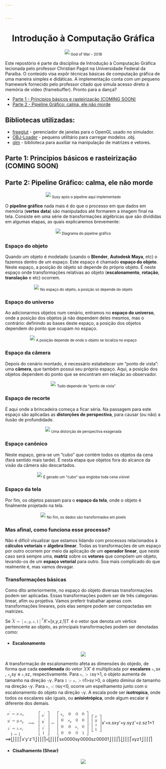 ```yaml
---


---
```


<h1 align="center">Introdução à Computação Gráfica</h1>
<p align="center">
  <img src="https://raw.githubusercontent.com/Gabrielnero000/Computacao-Grafica/master/assets/kratossmile.jpg">
  <sub>God of War - 2018
</sub></p>
<p>Este repostório é parte da disciplina de Introdução à Computação Gráfica lecionada pelo professor Christian Pagot na Universidade Federal da Paraíba. O conteúdo visa expôr técnicas básicas de computação gráfica de uma maneira simples e didáticas. A implementação conta com um pequeno framework fornecido pelo professor citado que simula acesso direto à memória de vídeo (framebuffer). Pronto para a dança?</p>
<ul>
<li><a href="https://github.com/Gabrielnero000/Computacao-Grafica#parte-1-principios-b%C3%A1sicos-e-rasteiriza%C3%A7%C3%A3o-coming-soon">Parte 1 - Principios básicos e rasteirização (COMING SOON)</a></li>
<li><a href="https://github.com/Gabrielnero000/Computacao-Grafica#parte-2-pipeline-gr%C3%A1fico-calma-ele-n%C3%A3o-morde">Parte 2 - Pipeline Gráfico: calma, ele não morde</a></li>
</ul>
<h2 id="bibliotecas-utilizadas">Bibliotecas utilizadas:</h2>
<ul>
<li><a href="http://freeglut.sourceforge.net/">freeglut</a> - gerenciador de janelas para o OpenGL usado no simulador.</li>
<li><a href="https://github.com/Bly7/OBJ-Loader">OBJ-Loader</a> - pequeno utilitário para carregar modelos .obj.</li>
<li><a href="https://glm.g-truc.net/0.9.8/index.html">glm</a> - biblioteca para auxiliar na manipulação de matrizes e vetores.</li>
</ul>
<h2 id="parte-1-principios-básicos-e-rasteirização-coming-soon">Parte 1: Principios básicos e rasteirização (COMING SOON)</h2>
<h2 id="parte-2-pipeline-gráfico-calma-ele-não-morde">Parte 2: Pipeline Gráfico: calma, ele não morde</h2>
<p align="center">
  <img src="https://raw.githubusercontent.com/Gabrielnero000/Computacao-Grafica/master/assets/susy.png">
  <sub>Susy após o pipeline aqui implementado
</sub></p>
<p>O <strong>pipeline gráfico</strong> nada mais é do que o processo em que dados em memória (<strong>vertex data</strong>) são manipulados até formarem a imagem final na tela. Consiste em uma série de transformações algébricas  que são divididas em algumas etapas, as quais explicaremos brevemente:</p>
<p align="center">
  <img src="https://raw.githubusercontent.com/Gabrielnero000/Computacao-Grafica/master/assets/pipeline.jpeg">
  <sub>Diagrama do pipeline gráfico
</sub></p>
<h3 id="espaço-do-objeto">Espaço do objeto</h3>
<p>Quando um objeto é modelado (usando  o <strong>Blender</strong>,  <strong>Autodesk Maya</strong>, etc) o fazemos dentro de um espaço. Este espaço é chamado <strong>espaço do objeto</strong>. Neste espaço, a posição do objeto só depende do próprio objeto. É neste espaço onde transformações relativas ao objeto (<strong>escalonamento</strong>, <strong>rotação</strong>, <strong>translação</strong> e etc) ocorrem.</p>
<p align="center">
  <img src="https://github.com/Gabrielnero000/Computacao-Grafica/blob/master/assets/object_space.png?raw=true">
  <sub>No espaço do objeto, a posição só depende do objeto
</sub></p>
<h3 id="espaço-do-universo">Espaço do universo</h3>
<p>Ao adicionarmos objetos num cenário, entramos no <strong>espaço do universo</strong>, onde a posição dos objetos já não dependem deles mesmos, mas o contrário: definindo as bases deste espaço, a posição dos objetos dependem do ponto que ocupam no espaço.</p>
<p align="center">
  <img src="https://github.com/Gabrielnero000/Computacao-Grafica/blob/master/assets/universe_space.png?raw=true">
  <sub>A posição depende de onde o objeto se localiza no espaço
</sub></p>
<h3 id="espaço-da-câmera">Espaço da câmera</h3>
<p>Depois do cenário montado, é necessário estabelecer um “ponto de vista”: uma <strong>câmera</strong>, que também possui seu próprio espaço. Aqui, a posição dos objetos dependem do ponto que se encontram em relação ao observador.</p>
<p align="center">
  <img src="https://github.com/Gabrielnero000/Computacao-Grafica/blob/master/assets/camera_space.png?raw=true">
  <sub>Tudo depende do "ponto de vista"
</sub></p>
<h3 id="espaço-de-recorte">Espaço de recorte</h3>
<p>É aqui onde a brincadeira começa a ficar séria. Na passagem para este espaço são aplicadas as <strong>distorções de perspectiva</strong>, para causar (ou não) a ilusão de profundidade.</p>
<p align="center">
  <img src="https://github.com/Gabrielnero000/Computacao-Grafica/blob/master/assets/clipping_space.png?raw=true">
  <sub>Uma distorção de perspectiva exagerada
</sub></p>
<h3 id="espaço-canônico">Espaço canônico</h3>
<p>Neste espaço, gera-se um “cubo” que contém todos os objetos da cena (fará sentido mais tarde). É nesta etapa que objetos fora do alcance da visão da câmera são descartados.</p>
<p align="center">
  <img src="https://github.com/Gabrielnero000/Computacao-Grafica/blob/master/assets/cannonic_space.png?raw=true">
  <sub>É gerado um "cubo" que engloba toda cena visível
</sub></p>
<h3 id="espaço-da-tela">Espaço da tela</h3>
<p>Por fim, os objetos passam para o <strong>espaço da tela</strong>, onde o objeto é finalmente projetado na tela.</p>
<p align="center">
  <img src="https://github.com/Gabrielnero000/Computacao-Grafica/blob/master/assets/screen_space.png?raw=true">
  <sub>No fim, os dados são transformados em pixels
</sub></p>
<h3 id="mas-afinal-como-funciona-esse-processo">Mas afinal, como funciona esse processo?</h3>
<p>Não é difícil visualizar que estamos lidando com processos relacionados à <strong>cálculos vetoriais</strong> e <strong>álgebra linear</strong>. Todas as transformações de um espaço por outro ocorrem por meio da aplicação de um <strong>operador linear</strong>, que neste caso será sempre uma, <strong>matriz</strong> sobre os <strong>vetores</strong> que compõem um objeto, levando-os de um <strong>espaço vetorial</strong> para outro. Soa mais complicado do que realmente é, mas vamos devagar.</p>
<h3 id="transformações-básicas">Transformações básicas</h3>
<p>Como dito anteriormente, no espaço do objeto diversas transformações podem ser aplicadas. Essas transformações podem ser de três categorias: linear, afim ou projetiva. Vamos preferir trabalhar apenas com transformações lineares, pois elas sempre podem ser compactadas em matrizes.</p>
<p>Se <span class="katex--inline"><span class="katex"><span class="katex-mathml"><math><semantics><mrow><mover accent="true"><mrow><mi>X</mi></mrow><mo>⃗</mo></mover><mo>=</mo><msup><mrow><mo fence="true">[</mo><mi>x</mi><mo separator="true">,</mo><mi>y</mi><mo separator="true">,</mo><mi>z</mi><mo separator="true">,</mo><mn>1</mn><mo fence="true">]</mo></mrow><mi>T</mi></msup></mrow><annotation encoding="application/x-tex">\vec{X} = \left[x, y, z, 1 \right]^T</annotation></semantics></math></span><span class="katex-html" aria-hidden="true"><span class="strut" style="height: 0.981231em;"></span><span class="strut bottom" style="height: 1.23123em; vertical-align: -0.25em;"></span><span class="base"><span class="mord accent"><span class="vlist-t"><span class="vlist-r"><span class="vlist" style="height: 0.96677em;"><span class="" style="top: -3em;"><span class="pstrut" style="height: 3em;"></span><span class="mord"><span class="mord mathit" style="margin-right: 0.07847em;">X</span></span></span><span class="" style="top: -3.25233em;"><span class="pstrut" style="height: 3em;"></span><span class="accent-body accent-vec" style="margin-left: 0.16668em;"><span class="">⃗</span></span></span></span></span></span></span><span class="mrel">=</span><span class="minner"><span class="minner"><span class="mopen delimcenter" style="top: 0em;">[</span><span class="mord mathit">x</span><span class="mpunct">,</span><span class="mord mathit" style="margin-right: 0.03588em;">y</span><span class="mpunct">,</span><span class="mord mathit" style="margin-right: 0.04398em;">z</span><span class="mpunct">,</span><span class="mord mathrm">1</span><span class="mclose delimcenter" style="top: 0em;">]</span></span><span class="msupsub"><span class="vlist-t"><span class="vlist-r"><span class="vlist" style="height: 0.981231em;"><span class="" style="top: -3.2029em; margin-right: 0.05em;"><span class="pstrut" style="height: 2.7em;"></span><span class="sizing reset-size6 size3 mtight"><span class="mord mathit mtight" style="margin-right: 0.13889em;">T</span></span></span></span></span></span></span></span></span></span></span></span> é o vetor que denota um vértice pertencente ao objeto, as principais transformações podem ser denotadas como:</p>
<ul>
<li>
<h4 id="escalonamento">Escalonamento</h4>
</li>
</ul>
<p align="center">
  <img src="https://github.com/Gabrielnero000/Computacao-Grafica/blob/master/assets/scale.png?raw=true">
</p>
<p>A transformação de escalonamento afeta as dimensões do objedo, de forma que cada <strong>coordenada</strong> do vetor <span class="katex--inline"><span class="katex"><span class="katex-mathml"><math><semantics><mrow><mover accent="true"><mrow><mi>X</mi></mrow><mo>⃗</mo></mover></mrow><annotation encoding="application/x-tex">\vec{X}</annotation></semantics></math></span><span class="katex-html" aria-hidden="true"><span class="strut" style="height: 0.96677em;"></span><span class="strut bottom" style="height: 0.96677em; vertical-align: 0em;"></span><span class="base"><span class="mord accent"><span class="vlist-t"><span class="vlist-r"><span class="vlist" style="height: 0.96677em;"><span class="" style="top: -3em;"><span class="pstrut" style="height: 3em;"></span><span class="mord"><span class="mord mathit" style="margin-right: 0.07847em;">X</span></span></span><span class="" style="top: -3.25233em;"><span class="pstrut" style="height: 3em;"></span><span class="accent-body accent-vec" style="margin-left: 0.16668em;"><span class="">⃗</span></span></span></span></span></span></span></span></span></span></span> é multiplicada por <strong>escalares</strong> <span class="katex--inline"><span class="katex"><span class="katex-mathml"><math><semantics><mrow><msub><mi>s</mi><mi>x</mi></msub></mrow><annotation encoding="application/x-tex">s_x</annotation></semantics></math></span><span class="katex-html" aria-hidden="true"><span class="strut" style="height: 0.43056em;"></span><span class="strut bottom" style="height: 0.58056em; vertical-align: -0.15em;"></span><span class="base"><span class="mord"><span class="mord mathit">s</span><span class="msupsub"><span class="vlist-t vlist-t2"><span class="vlist-r"><span class="vlist" style="height: 0.151392em;"><span class="" style="top: -2.55em; margin-left: 0em; margin-right: 0.05em;"><span class="pstrut" style="height: 2.7em;"></span><span class="sizing reset-size6 size3 mtight"><span class="mord mathit mtight">x</span></span></span></span><span class="vlist-s">​</span></span><span class="vlist-r"><span class="vlist" style="height: 0.15em;"></span></span></span></span></span></span></span></span></span>, <span class="katex--inline"><span class="katex"><span class="katex-mathml"><math><semantics><mrow><msub><mi>s</mi><mi>y</mi></msub></mrow><annotation encoding="application/x-tex">s_y</annotation></semantics></math></span><span class="katex-html" aria-hidden="true"><span class="strut" style="height: 0.43056em;"></span><span class="strut bottom" style="height: 0.716668em; vertical-align: -0.286108em;"></span><span class="base"><span class="mord"><span class="mord mathit">s</span><span class="msupsub"><span class="vlist-t vlist-t2"><span class="vlist-r"><span class="vlist" style="height: 0.151392em;"><span class="" style="top: -2.55em; margin-left: 0em; margin-right: 0.05em;"><span class="pstrut" style="height: 2.7em;"></span><span class="sizing reset-size6 size3 mtight"><span class="mord mathit mtight" style="margin-right: 0.03588em;">y</span></span></span></span><span class="vlist-s">​</span></span><span class="vlist-r"><span class="vlist" style="height: 0.286108em;"></span></span></span></span></span></span></span></span></span> e <span class="katex--inline"><span class="katex"><span class="katex-mathml"><math><semantics><mrow><msub><mi>s</mi><mi>z</mi></msub></mrow><annotation encoding="application/x-tex">s_z</annotation></semantics></math></span><span class="katex-html" aria-hidden="true"><span class="strut" style="height: 0.43056em;"></span><span class="strut bottom" style="height: 0.58056em; vertical-align: -0.15em;"></span><span class="base"><span class="mord"><span class="mord mathit">s</span><span class="msupsub"><span class="vlist-t vlist-t2"><span class="vlist-r"><span class="vlist" style="height: 0.151392em;"><span class="" style="top: -2.55em; margin-left: 0em; margin-right: 0.05em;"><span class="pstrut" style="height: 2.7em;"></span><span class="sizing reset-size6 size3 mtight"><span class="mord mathit mtight" style="margin-right: 0.04398em;">z</span></span></span></span><span class="vlist-s">​</span></span><span class="vlist-r"><span class="vlist" style="height: 0.15em;"></span></span></span></span></span></span></span></span></span>, respectivamente. Para  <span class="katex--inline"><span class="katex"><span class="katex-mathml"><math><semantics><mrow><msub><mi>s</mi><mi>γ</mi></msub><mo>&gt;</mo><mn>1</mn></mrow><annotation encoding="application/x-tex">s_\gamma &gt; 1</annotation></semantics></math></span><span class="katex-html" aria-hidden="true"><span class="strut" style="height: 0.64444em;"></span><span class="strut bottom" style="height: 0.930548em; vertical-align: -0.286108em;"></span><span class="base"><span class="mord"><span class="mord mathit">s</span><span class="msupsub"><span class="vlist-t vlist-t2"><span class="vlist-r"><span class="vlist" style="height: 0.151392em;"><span class="" style="top: -2.55em; margin-left: 0em; margin-right: 0.05em;"><span class="pstrut" style="height: 2.7em;"></span><span class="sizing reset-size6 size3 mtight"><span class="mord mathit mtight" style="margin-right: 0.05556em;">γ</span></span></span></span><span class="vlist-s">​</span></span><span class="vlist-r"><span class="vlist" style="height: 0.286108em;"></span></span></span></span></span><span class="mrel">&gt;</span><span class="mord mathrm">1</span></span></span></span></span>, o objeto aumenta de tamanho na direção  <span class="katex--inline"><span class="katex"><span class="katex-mathml"><math><semantics><mrow><mi>γ</mi></mrow><annotation encoding="application/x-tex">\gamma</annotation></semantics></math></span><span class="katex-html" aria-hidden="true"><span class="strut" style="height: 0.43056em;"></span><span class="strut bottom" style="height: 0.625em; vertical-align: -0.19444em;"></span><span class="base"><span class="mord mathit" style="margin-right: 0.05556em;">γ</span></span></span></span></span>.  Para <span class="katex--inline"><span class="katex"><span class="katex-mathml"><math><semantics><mrow><mn>1</mn><mo>&gt;</mo><msub><mi>s</mi><mi>γ</mi></msub><mo>&gt;</mo><mn>0</mn></mrow><annotation encoding="application/x-tex">1 &gt; s_\gamma &gt; 0</annotation></semantics></math></span><span class="katex-html" aria-hidden="true"><span class="strut" style="height: 0.64444em;"></span><span class="strut bottom" style="height: 0.930548em; vertical-align: -0.286108em;"></span><span class="base"><span class="mord mathrm">1</span><span class="mrel">&gt;</span><span class="mord"><span class="mord mathit">s</span><span class="msupsub"><span class="vlist-t vlist-t2"><span class="vlist-r"><span class="vlist" style="height: 0.151392em;"><span class="" style="top: -2.55em; margin-left: 0em; margin-right: 0.05em;"><span class="pstrut" style="height: 2.7em;"></span><span class="sizing reset-size6 size3 mtight"><span class="mord mathit mtight" style="margin-right: 0.05556em;">γ</span></span></span></span><span class="vlist-s">​</span></span><span class="vlist-r"><span class="vlist" style="height: 0.286108em;"></span></span></span></span></span><span class="mrel">&gt;</span><span class="mord mathrm">0</span></span></span></span></span>, o objeto diminui de tamanho na direção <span class="katex--inline"><span class="katex"><span class="katex-mathml"><math><semantics><mrow><mi>γ</mi></mrow><annotation encoding="application/x-tex">\gamma</annotation></semantics></math></span><span class="katex-html" aria-hidden="true"><span class="strut" style="height: 0.43056em;"></span><span class="strut bottom" style="height: 0.625em; vertical-align: -0.19444em;"></span><span class="base"><span class="mord mathit" style="margin-right: 0.05556em;">γ</span></span></span></span></span>. Para <span class="katex--inline"><span class="katex"><span class="katex-mathml"><math><semantics><mrow><msub><mi>s</mi><mi>γ</mi></msub><mo>&lt;</mo><mn>0</mn></mrow><annotation encoding="application/x-tex">s_\gamma &lt; 0</annotation></semantics></math></span><span class="katex-html" aria-hidden="true"><span class="strut" style="height: 0.64444em;"></span><span class="strut bottom" style="height: 0.930548em; vertical-align: -0.286108em;"></span><span class="base"><span class="mord"><span class="mord mathit">s</span><span class="msupsub"><span class="vlist-t vlist-t2"><span class="vlist-r"><span class="vlist" style="height: 0.151392em;"><span class="" style="top: -2.55em; margin-left: 0em; margin-right: 0.05em;"><span class="pstrut" style="height: 2.7em;"></span><span class="sizing reset-size6 size3 mtight"><span class="mord mathit mtight" style="margin-right: 0.05556em;">γ</span></span></span></span><span class="vlist-s">​</span></span><span class="vlist-r"><span class="vlist" style="height: 0.286108em;"></span></span></span></span></span><span class="mrel">&lt;</span><span class="mord mathrm">0</span></span></span></span></span>, ocorre um espelhamento junto com o escalonamento do objeto na direção <span class="katex--inline"><span class="katex"><span class="katex-mathml"><math><semantics><mrow><mi>γ</mi></mrow><annotation encoding="application/x-tex">\gamma</annotation></semantics></math></span><span class="katex-html" aria-hidden="true"><span class="strut" style="height: 0.43056em;"></span><span class="strut bottom" style="height: 0.625em; vertical-align: -0.19444em;"></span><span class="base"><span class="mord mathit" style="margin-right: 0.05556em;">γ</span></span></span></span></span>. A escala pode ser <strong>isotropica</strong>, onde todos os escalares são iguais, ou <strong>anisiotrópica</strong>, onde algum escalar é diferente dos demais.</p>
<p><span class="katex--display"><span class="katex-display"><span class="katex"><span class="katex-mathml"><math><semantics><mrow><mtable><mtr><mtd><mstyle scriptlevel="0" displaystyle="false"><mrow><msup><mi>x</mi><mo mathvariant="normal">′</mo></msup><mo>=</mo><mi>x</mi><mi mathvariant="normal">.</mi><msub><mi>s</mi><mi>x</mi></msub></mrow></mstyle></mtd></mtr><mtr><mtd><mstyle scriptlevel="0" displaystyle="false"><mrow><msup><mi>y</mi><mo mathvariant="normal">′</mo></msup><mo>=</mo><mi>y</mi><mi mathvariant="normal">.</mi><msub><mi>s</mi><mi>y</mi></msub></mrow></mstyle></mtd></mtr><mtr><mtd><mstyle scriptlevel="0" displaystyle="false"><mrow><msup><mi>z</mi><mo mathvariant="normal">′</mo></msup><mo>=</mo><mi>z</mi><mi mathvariant="normal">.</mi><msub><mi>s</mi><mi>z</mi></msub></mrow></mstyle></mtd></mtr><mtr><mtd><mstyle scriptlevel="0" displaystyle="false"><mrow><mn>1</mn><mo>=</mo><mn>1</mn></mrow></mstyle></mtd></mtr></mtable><mspace width="0.277778em"></mspace><mo>⟹</mo><mspace width="0.277778em"></mspace><mrow><mo fence="true">[</mo><mtable><mtr><mtd><mstyle scriptlevel="0" displaystyle="false"><mrow><msup><mi>x</mi><mo mathvariant="normal">′</mo></msup></mrow></mstyle></mtd></mtr><mtr><mtd><mstyle scriptlevel="0" displaystyle="false"><mrow><msup><mi>y</mi><mo mathvariant="normal">′</mo></msup></mrow></mstyle></mtd></mtr><mtr><mtd><mstyle scriptlevel="0" displaystyle="false"><mrow><msup><mi>z</mi><mo mathvariant="normal">′</mo></msup></mrow></mstyle></mtd></mtr><mtr><mtd><mstyle scriptlevel="0" displaystyle="false"><mrow><mn>1</mn></mrow></mstyle></mtd></mtr></mtable><mo fence="true">]</mo></mrow><mo>=</mo><mrow><mo fence="true">[</mo><mtable><mtr><mtd><mstyle scriptlevel="0" displaystyle="false"><mrow><msub><mi>s</mi><mi>x</mi></msub></mrow></mstyle></mtd><mtd><mstyle scriptlevel="0" displaystyle="false"><mrow><mn>0</mn></mrow></mstyle></mtd><mtd><mstyle scriptlevel="0" displaystyle="false"><mrow><mn>0</mn></mrow></mstyle></mtd><mtd><mstyle scriptlevel="0" displaystyle="false"><mrow><mn>0</mn></mrow></mstyle></mtd></mtr><mtr><mtd><mstyle scriptlevel="0" displaystyle="false"><mrow><mn>0</mn></mrow></mstyle></mtd><mtd><mstyle scriptlevel="0" displaystyle="false"><mrow><msub><mi>s</mi><mi>y</mi></msub></mrow></mstyle></mtd><mtd><mstyle scriptlevel="0" displaystyle="false"><mrow><mn>0</mn></mrow></mstyle></mtd><mtd><mstyle scriptlevel="0" displaystyle="false"><mrow><mn>0</mn></mrow></mstyle></mtd></mtr><mtr><mtd><mstyle scriptlevel="0" displaystyle="false"><mrow><mn>0</mn></mrow></mstyle></mtd><mtd><mstyle scriptlevel="0" displaystyle="false"><mrow><mn>0</mn></mrow></mstyle></mtd><mtd><mstyle scriptlevel="0" displaystyle="false"><mrow><msub><mi>s</mi><mi>z</mi></msub></mrow></mstyle></mtd><mtd><mstyle scriptlevel="0" displaystyle="false"><mrow><mn>0</mn></mrow></mstyle></mtd></mtr><mtr><mtd><mstyle scriptlevel="0" displaystyle="false"><mrow><mn>0</mn></mrow></mstyle></mtd><mtd><mstyle scriptlevel="0" displaystyle="false"><mrow><mn>0</mn></mrow></mstyle></mtd><mtd><mstyle scriptlevel="0" displaystyle="false"><mrow><mn>0</mn></mrow></mstyle></mtd><mtd><mstyle scriptlevel="0" displaystyle="false"><mrow><mn>1</mn></mrow></mstyle></mtd></mtr></mtable><mo fence="true">]</mo></mrow><mi mathvariant="normal">.</mi><mrow><mo fence="true">[</mo><mtable><mtr><mtd><mstyle scriptlevel="0" displaystyle="false"><mrow><mi>x</mi></mrow></mstyle></mtd></mtr><mtr><mtd><mstyle scriptlevel="0" displaystyle="false"><mrow><mi>y</mi></mrow></mstyle></mtd></mtr><mtr><mtd><mstyle scriptlevel="0" displaystyle="false"><mrow><mi>z</mi></mrow></mstyle></mtd></mtr><mtr><mtd><mstyle scriptlevel="0" displaystyle="false"><mrow><mn>1</mn></mrow></mstyle></mtd></mtr></mtable><mo fence="true">]</mo></mrow></mrow><annotation encoding="application/x-tex">\begin{matrix} x'=x.s_x \\[0.3em] y'=y.s_y \\[0.3em] z'=z.s_z \\[0.3em] 1 = 1
\end{matrix} \implies
\begin{bmatrix} x'\\[0.3em] y' \\[0.3em] z' \\[0.3em] 1\end{bmatrix}=
\begin{bmatrix} s_x  &amp; 0 &amp; 0  &amp; 0\\[0.3em]
							0 &amp; s_y &amp; 0  &amp; 0\\[0.3em]
							0 &amp; 0 &amp; s_z  &amp; 0\\[0.3em]
							0 &amp; 0 &amp; 0  &amp; 1\end{bmatrix}
.\begin{bmatrix} x\\[0.3em] y\\[0.3em] z\\[0.3em] 1\end{bmatrix}</annotation></semantics></math></span><span class="katex-html" aria-hidden="true"><span class="strut" style="height: 3.1em;"></span><span class="strut bottom" style="height: 5.7em; vertical-align: -2.6em;"></span><span class="base"><span class="mord"><span class="mtable"><span class="col-align-c"><span class="vlist-t vlist-t2"><span class="vlist-r"><span class="vlist" style="height: 3.1em;"><span class="" style="top: -5.26em;"><span class="pstrut" style="height: 3em;"></span><span class="mord"><span class="mord"><span class="mord mathit">x</span><span class="msupsub"><span class="vlist-t"><span class="vlist-r"><span class="vlist" style="height: 0.751892em;"><span class="" style="top: -3.063em; margin-right: 0.05em;"><span class="pstrut" style="height: 2.7em;"></span><span class="sizing reset-size6 size3 mtight"><span class="mord mtight"><span class="mord mathrm mtight">′</span></span></span></span></span></span></span></span></span><span class="mrel">=</span><span class="mord mathit">x</span><span class="mord mathrm">.</span><span class="mord"><span class="mord mathit">s</span><span class="msupsub"><span class="vlist-t vlist-t2"><span class="vlist-r"><span class="vlist" style="height: 0.151392em;"><span class="" style="top: -2.55em; margin-left: 0em; margin-right: 0.05em;"><span class="pstrut" style="height: 2.7em;"></span><span class="sizing reset-size6 size3 mtight"><span class="mord mathit mtight">x</span></span></span></span><span class="vlist-s">​</span></span><span class="vlist-r"><span class="vlist" style="height: 0.15em;"></span></span></span></span></span></span></span><span class="" style="top: -3.76em;"><span class="pstrut" style="height: 3em;"></span><span class="mord"><span class="mord"><span class="mord mathit" style="margin-right: 0.03588em;">y</span><span class="msupsub"><span class="vlist-t"><span class="vlist-r"><span class="vlist" style="height: 0.751892em;"><span class="" style="top: -3.063em; margin-right: 0.05em;"><span class="pstrut" style="height: 2.7em;"></span><span class="sizing reset-size6 size3 mtight"><span class="mord mtight"><span class="mord mathrm mtight">′</span></span></span></span></span></span></span></span></span><span class="mrel">=</span><span class="mord mathit" style="margin-right: 0.03588em;">y</span><span class="mord mathrm">.</span><span class="mord"><span class="mord mathit">s</span><span class="msupsub"><span class="vlist-t vlist-t2"><span class="vlist-r"><span class="vlist" style="height: 0.151392em;"><span class="" style="top: -2.55em; margin-left: 0em; margin-right: 0.05em;"><span class="pstrut" style="height: 2.7em;"></span><span class="sizing reset-size6 size3 mtight"><span class="mord mathit mtight" style="margin-right: 0.03588em;">y</span></span></span></span><span class="vlist-s">​</span></span><span class="vlist-r"><span class="vlist" style="height: 0.286108em;"></span></span></span></span></span></span></span><span class="" style="top: -2.26em;"><span class="pstrut" style="height: 3em;"></span><span class="mord"><span class="mord"><span class="mord mathit" style="margin-right: 0.04398em;">z</span><span class="msupsub"><span class="vlist-t"><span class="vlist-r"><span class="vlist" style="height: 0.751892em;"><span class="" style="top: -3.063em; margin-right: 0.05em;"><span class="pstrut" style="height: 2.7em;"></span><span class="sizing reset-size6 size3 mtight"><span class="mord mtight"><span class="mord mathrm mtight">′</span></span></span></span></span></span></span></span></span><span class="mrel">=</span><span class="mord mathit" style="margin-right: 0.04398em;">z</span><span class="mord mathrm">.</span><span class="mord"><span class="mord mathit">s</span><span class="msupsub"><span class="vlist-t vlist-t2"><span class="vlist-r"><span class="vlist" style="height: 0.151392em;"><span class="" style="top: -2.55em; margin-left: 0em; margin-right: 0.05em;"><span class="pstrut" style="height: 2.7em;"></span><span class="sizing reset-size6 size3 mtight"><span class="mord mathit mtight" style="margin-right: 0.04398em;">z</span></span></span></span><span class="vlist-s">​</span></span><span class="vlist-r"><span class="vlist" style="height: 0.15em;"></span></span></span></span></span></span></span><span class="" style="top: -0.76em;"><span class="pstrut" style="height: 3em;"></span><span class="mord"><span class="mord mathrm">1</span><span class="mrel">=</span><span class="mord mathrm">1</span></span></span></span><span class="vlist-s">​</span></span><span class="vlist-r"><span class="vlist" style="height: 2.6em;"></span></span></span></span></span></span><span class="mrel"><span class="mspace thickspace"></span><span class="mrel">⟹</span></span><span class="minner"><span class="mspace thickspace"></span><span class="mopen"><span class="delimsizing mult"><span class="vlist-t vlist-t2"><span class="vlist-r"><span class="vlist" style="height: 2.95301em;"><span class="" style="top: -1.34999em;"><span class="pstrut" style="height: 3.155em;"></span><span class="delimsizinginner delim-size4"><span class="">⎣</span></span></span><span class="" style="top: -2.50499em;"><span class="pstrut" style="height: 3.155em;"></span><span class="delimsizinginner delim-size4"><span class="">⎢</span></span></span><span class="" style="top: -3.10599em;"><span class="pstrut" style="height: 3.155em;"></span><span class="delimsizinginner delim-size4"><span class="">⎢</span></span></span><span class="" style="top: -3.70699em;"><span class="pstrut" style="height: 3.155em;"></span><span class="delimsizinginner delim-size4"><span class="">⎢</span></span></span><span class="" style="top: -4.95301em;"><span class="pstrut" style="height: 3.155em;"></span><span class="delimsizinginner delim-size4"><span class="">⎡</span></span></span></span><span class="vlist-s">​</span></span><span class="vlist-r"><span class="vlist" style="height: 2.45003em;"></span></span></span></span></span><span class="mord"><span class="mtable"><span class="col-align-c"><span class="vlist-t vlist-t2"><span class="vlist-r"><span class="vlist" style="height: 3.1em;"><span class="" style="top: -5.26em;"><span class="pstrut" style="height: 3em;"></span><span class="mord"><span class="mord"><span class="mord mathit">x</span><span class="msupsub"><span class="vlist-t"><span class="vlist-r"><span class="vlist" style="height: 0.751892em;"><span class="" style="top: -3.063em; margin-right: 0.05em;"><span class="pstrut" style="height: 2.7em;"></span><span class="sizing reset-size6 size3 mtight"><span class="mord mtight"><span class="mord mathrm mtight">′</span></span></span></span></span></span></span></span></span></span></span><span class="" style="top: -3.76em;"><span class="pstrut" style="height: 3em;"></span><span class="mord"><span class="mord"><span class="mord mathit" style="margin-right: 0.03588em;">y</span><span class="msupsub"><span class="vlist-t"><span class="vlist-r"><span class="vlist" style="height: 0.751892em;"><span class="" style="top: -3.063em; margin-right: 0.05em;"><span class="pstrut" style="height: 2.7em;"></span><span class="sizing reset-size6 size3 mtight"><span class="mord mtight"><span class="mord mathrm mtight">′</span></span></span></span></span></span></span></span></span></span></span><span class="" style="top: -2.26em;"><span class="pstrut" style="height: 3em;"></span><span class="mord"><span class="mord"><span class="mord mathit" style="margin-right: 0.04398em;">z</span><span class="msupsub"><span class="vlist-t"><span class="vlist-r"><span class="vlist" style="height: 0.751892em;"><span class="" style="top: -3.063em; margin-right: 0.05em;"><span class="pstrut" style="height: 2.7em;"></span><span class="sizing reset-size6 size3 mtight"><span class="mord mtight"><span class="mord mathrm mtight">′</span></span></span></span></span></span></span></span></span></span></span><span class="" style="top: -0.76em;"><span class="pstrut" style="height: 3em;"></span><span class="mord"><span class="mord mathrm">1</span></span></span></span><span class="vlist-s">​</span></span><span class="vlist-r"><span class="vlist" style="height: 2.6em;"></span></span></span></span></span></span><span class="mclose"><span class="delimsizing mult"><span class="vlist-t vlist-t2"><span class="vlist-r"><span class="vlist" style="height: 2.95301em;"><span class="" style="top: -1.34999em;"><span class="pstrut" style="height: 3.155em;"></span><span class="delimsizinginner delim-size4"><span class="">⎦</span></span></span><span class="" style="top: -2.50499em;"><span class="pstrut" style="height: 3.155em;"></span><span class="delimsizinginner delim-size4"><span class="">⎥</span></span></span><span class="" style="top: -3.10599em;"><span class="pstrut" style="height: 3.155em;"></span><span class="delimsizinginner delim-size4"><span class="">⎥</span></span></span><span class="" style="top: -3.70699em;"><span class="pstrut" style="height: 3.155em;"></span><span class="delimsizinginner delim-size4"><span class="">⎥</span></span></span><span class="" style="top: -4.95301em;"><span class="pstrut" style="height: 3.155em;"></span><span class="delimsizinginner delim-size4"><span class="">⎤</span></span></span></span><span class="vlist-s">​</span></span><span class="vlist-r"><span class="vlist" style="height: 2.45003em;"></span></span></span></span></span></span><span class="mrel">=</span><span class="minner"><span class="mopen"><span class="delimsizing mult"><span class="vlist-t vlist-t2"><span class="vlist-r"><span class="vlist" style="height: 2.95301em;"><span class="" style="top: -1.34999em;"><span class="pstrut" style="height: 3.155em;"></span><span class="delimsizinginner delim-size4"><span class="">⎣</span></span></span><span class="" style="top: -2.50499em;"><span class="pstrut" style="height: 3.155em;"></span><span class="delimsizinginner delim-size4"><span class="">⎢</span></span></span><span class="" style="top: -3.10599em;"><span class="pstrut" style="height: 3.155em;"></span><span class="delimsizinginner delim-size4"><span class="">⎢</span></span></span><span class="" style="top: -3.70699em;"><span class="pstrut" style="height: 3.155em;"></span><span class="delimsizinginner delim-size4"><span class="">⎢</span></span></span><span class="" style="top: -4.95301em;"><span class="pstrut" style="height: 3.155em;"></span><span class="delimsizinginner delim-size4"><span class="">⎡</span></span></span></span><span class="vlist-s">​</span></span><span class="vlist-r"><span class="vlist" style="height: 2.45003em;"></span></span></span></span></span><span class="mord"><span class="mtable"><span class="col-align-c"><span class="vlist-t vlist-t2"><span class="vlist-r"><span class="vlist" style="height: 3.1em;"><span class="" style="top: -5.26em;"><span class="pstrut" style="height: 3em;"></span><span class="mord"><span class="mord"><span class="mord mathit">s</span><span class="msupsub"><span class="vlist-t vlist-t2"><span class="vlist-r"><span class="vlist" style="height: 0.151392em;"><span class="" style="top: -2.55em; margin-left: 0em; margin-right: 0.05em;"><span class="pstrut" style="height: 2.7em;"></span><span class="sizing reset-size6 size3 mtight"><span class="mord mathit mtight">x</span></span></span></span><span class="vlist-s">​</span></span><span class="vlist-r"><span class="vlist" style="height: 0.15em;"></span></span></span></span></span></span></span><span class="" style="top: -3.76em;"><span class="pstrut" style="height: 3em;"></span><span class="mord"><span class="mord mathrm">0</span></span></span><span class="" style="top: -2.26em;"><span class="pstrut" style="height: 3em;"></span><span class="mord"><span class="mord mathrm">0</span></span></span><span class="" style="top: -0.76em;"><span class="pstrut" style="height: 3em;"></span><span class="mord"><span class="mord mathrm">0</span></span></span></span><span class="vlist-s">​</span></span><span class="vlist-r"><span class="vlist" style="height: 2.6em;"></span></span></span></span><span class="arraycolsep" style="width: 0.5em;"></span><span class="arraycolsep" style="width: 0.5em;"></span><span class="col-align-c"><span class="vlist-t vlist-t2"><span class="vlist-r"><span class="vlist" style="height: 3.1em;"><span class="" style="top: -5.26em;"><span class="pstrut" style="height: 3em;"></span><span class="mord"><span class="mord mathrm">0</span></span></span><span class="" style="top: -3.76em;"><span class="pstrut" style="height: 3em;"></span><span class="mord"><span class="mord"><span class="mord mathit">s</span><span class="msupsub"><span class="vlist-t vlist-t2"><span class="vlist-r"><span class="vlist" style="height: 0.151392em;"><span class="" style="top: -2.55em; margin-left: 0em; margin-right: 0.05em;"><span class="pstrut" style="height: 2.7em;"></span><span class="sizing reset-size6 size3 mtight"><span class="mord mathit mtight" style="margin-right: 0.03588em;">y</span></span></span></span><span class="vlist-s">​</span></span><span class="vlist-r"><span class="vlist" style="height: 0.286108em;"></span></span></span></span></span></span></span><span class="" style="top: -2.26em;"><span class="pstrut" style="height: 3em;"></span><span class="mord"><span class="mord mathrm">0</span></span></span><span class="" style="top: -0.76em;"><span class="pstrut" style="height: 3em;"></span><span class="mord"><span class="mord mathrm">0</span></span></span></span><span class="vlist-s">​</span></span><span class="vlist-r"><span class="vlist" style="height: 2.6em;"></span></span></span></span><span class="arraycolsep" style="width: 0.5em;"></span><span class="arraycolsep" style="width: 0.5em;"></span><span class="col-align-c"><span class="vlist-t vlist-t2"><span class="vlist-r"><span class="vlist" style="height: 3.1em;"><span class="" style="top: -5.26em;"><span class="pstrut" style="height: 3em;"></span><span class="mord"><span class="mord mathrm">0</span></span></span><span class="" style="top: -3.76em;"><span class="pstrut" style="height: 3em;"></span><span class="mord"><span class="mord mathrm">0</span></span></span><span class="" style="top: -2.26em;"><span class="pstrut" style="height: 3em;"></span><span class="mord"><span class="mord"><span class="mord mathit">s</span><span class="msupsub"><span class="vlist-t vlist-t2"><span class="vlist-r"><span class="vlist" style="height: 0.151392em;"><span class="" style="top: -2.55em; margin-left: 0em; margin-right: 0.05em;"><span class="pstrut" style="height: 2.7em;"></span><span class="sizing reset-size6 size3 mtight"><span class="mord mathit mtight" style="margin-right: 0.04398em;">z</span></span></span></span><span class="vlist-s">​</span></span><span class="vlist-r"><span class="vlist" style="height: 0.15em;"></span></span></span></span></span></span></span><span class="" style="top: -0.76em;"><span class="pstrut" style="height: 3em;"></span><span class="mord"><span class="mord mathrm">0</span></span></span></span><span class="vlist-s">​</span></span><span class="vlist-r"><span class="vlist" style="height: 2.6em;"></span></span></span></span><span class="arraycolsep" style="width: 0.5em;"></span><span class="arraycolsep" style="width: 0.5em;"></span><span class="col-align-c"><span class="vlist-t vlist-t2"><span class="vlist-r"><span class="vlist" style="height: 3.1em;"><span class="" style="top: -5.26em;"><span class="pstrut" style="height: 3em;"></span><span class="mord"><span class="mord mathrm">0</span></span></span><span class="" style="top: -3.76em;"><span class="pstrut" style="height: 3em;"></span><span class="mord"><span class="mord mathrm">0</span></span></span><span class="" style="top: -2.26em;"><span class="pstrut" style="height: 3em;"></span><span class="mord"><span class="mord mathrm">0</span></span></span><span class="" style="top: -0.76em;"><span class="pstrut" style="height: 3em;"></span><span class="mord"><span class="mord mathrm">1</span></span></span></span><span class="vlist-s">​</span></span><span class="vlist-r"><span class="vlist" style="height: 2.6em;"></span></span></span></span></span></span><span class="mclose"><span class="delimsizing mult"><span class="vlist-t vlist-t2"><span class="vlist-r"><span class="vlist" style="height: 2.95301em;"><span class="" style="top: -1.34999em;"><span class="pstrut" style="height: 3.155em;"></span><span class="delimsizinginner delim-size4"><span class="">⎦</span></span></span><span class="" style="top: -2.50499em;"><span class="pstrut" style="height: 3.155em;"></span><span class="delimsizinginner delim-size4"><span class="">⎥</span></span></span><span class="" style="top: -3.10599em;"><span class="pstrut" style="height: 3.155em;"></span><span class="delimsizinginner delim-size4"><span class="">⎥</span></span></span><span class="" style="top: -3.70699em;"><span class="pstrut" style="height: 3.155em;"></span><span class="delimsizinginner delim-size4"><span class="">⎥</span></span></span><span class="" style="top: -4.95301em;"><span class="pstrut" style="height: 3.155em;"></span><span class="delimsizinginner delim-size4"><span class="">⎤</span></span></span></span><span class="vlist-s">​</span></span><span class="vlist-r"><span class="vlist" style="height: 2.45003em;"></span></span></span></span></span></span><span class="mord mathrm">.</span><span class="minner"><span class="mopen"><span class="delimsizing mult"><span class="vlist-t vlist-t2"><span class="vlist-r"><span class="vlist" style="height: 2.95301em;"><span class="" style="top: -1.34999em;"><span class="pstrut" style="height: 3.155em;"></span><span class="delimsizinginner delim-size4"><span class="">⎣</span></span></span><span class="" style="top: -2.50499em;"><span class="pstrut" style="height: 3.155em;"></span><span class="delimsizinginner delim-size4"><span class="">⎢</span></span></span><span class="" style="top: -3.10599em;"><span class="pstrut" style="height: 3.155em;"></span><span class="delimsizinginner delim-size4"><span class="">⎢</span></span></span><span class="" style="top: -3.70699em;"><span class="pstrut" style="height: 3.155em;"></span><span class="delimsizinginner delim-size4"><span class="">⎢</span></span></span><span class="" style="top: -4.95301em;"><span class="pstrut" style="height: 3.155em;"></span><span class="delimsizinginner delim-size4"><span class="">⎡</span></span></span></span><span class="vlist-s">​</span></span><span class="vlist-r"><span class="vlist" style="height: 2.45003em;"></span></span></span></span></span><span class="mord"><span class="mtable"><span class="col-align-c"><span class="vlist-t vlist-t2"><span class="vlist-r"><span class="vlist" style="height: 3.1em;"><span class="" style="top: -5.26em;"><span class="pstrut" style="height: 3em;"></span><span class="mord"><span class="mord mathit">x</span></span></span><span class="" style="top: -3.76em;"><span class="pstrut" style="height: 3em;"></span><span class="mord"><span class="mord mathit" style="margin-right: 0.03588em;">y</span></span></span><span class="" style="top: -2.26em;"><span class="pstrut" style="height: 3em;"></span><span class="mord"><span class="mord mathit" style="margin-right: 0.04398em;">z</span></span></span><span class="" style="top: -0.76em;"><span class="pstrut" style="height: 3em;"></span><span class="mord"><span class="mord mathrm">1</span></span></span></span><span class="vlist-s">​</span></span><span class="vlist-r"><span class="vlist" style="height: 2.6em;"></span></span></span></span></span></span><span class="mclose"><span class="delimsizing mult"><span class="vlist-t vlist-t2"><span class="vlist-r"><span class="vlist" style="height: 2.95301em;"><span class="" style="top: -1.34999em;"><span class="pstrut" style="height: 3.155em;"></span><span class="delimsizinginner delim-size4"><span class="">⎦</span></span></span><span class="" style="top: -2.50499em;"><span class="pstrut" style="height: 3.155em;"></span><span class="delimsizinginner delim-size4"><span class="">⎥</span></span></span><span class="" style="top: -3.10599em;"><span class="pstrut" style="height: 3.155em;"></span><span class="delimsizinginner delim-size4"><span class="">⎥</span></span></span><span class="" style="top: -3.70699em;"><span class="pstrut" style="height: 3.155em;"></span><span class="delimsizinginner delim-size4"><span class="">⎥</span></span></span><span class="" style="top: -4.95301em;"><span class="pstrut" style="height: 3.155em;"></span><span class="delimsizinginner delim-size4"><span class="">⎤</span></span></span></span><span class="vlist-s">​</span></span><span class="vlist-r"><span class="vlist" style="height: 2.45003em;"></span></span></span></span></span></span></span></span></span></span></span></p>
<ul>
<li>
<h4 id="cisalhamento-shear">Cisalhamento (Shear)</h4>
</li>
</ul>
<p align="center">
  <img src="https://github.com/Gabrielnero000/Computacao-Grafica/blob/master/assets/shear.png?raw=true">
  </p>

